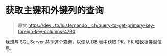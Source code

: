 # 获取主键和外键列的查询

> 原文:[https://dev . to/luisfernando _ ch/query-to-get-primary-key-foreign-key-columns-4790](https://dev.to/luisfernando_ch/query-to-get-primary-key-foreign-key-columns-4790)

我想与 SQL Server 共享这个查询，以便从 DB 表中获取 PK、FK 和数据类型信息。